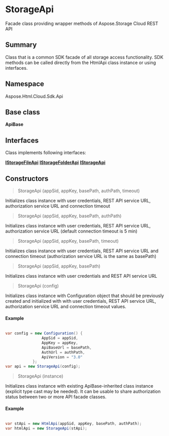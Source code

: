 # StorageApi

Facade class providing wrapper methods of Aspose.Storage Cloud REST API

## Summary

Class that is a common SDK facade of all storage access functionality. 
SDK methods can be called directly from the HtmlApi class instance or using interfaces.

## Namespace 

Aspose.Html.Cloud.Sdk.Api

## Base class

**ApiBase**


## Interfaces

Class implements following interfaces:

[**IStorageFileApi**](IStorageFileApi.md)
[**IStorageFolderApi**](IStorageFolderApi.md)
[**IStorageApi**](IStorageApi.md)

## Constructors

> StorageApi (appSid, appKey, basePath, authPath, timeout)

Initializes class instance with user credentials, REST API service URL, authorization service URL and connection timeout

> StorageApi (appSid, appKey, basePath, authPath)

Initializes class instance with user credentials, REST API service URL, authorization service URL (default connection timeout is 5 min)

> StorageApi (appSid, appKey, basePath, timeout)

Initializes class instance with user credentials, REST API service URL and connection timeout (authorization service URL is the same as basePath)

> StorageApi (appSid, appKey, basePath)

Initializes class instance with user credentials and REST API service URL

> StorageApi (config)

Initializes class instance with Configuration object that should be previously created and initialized with with user credentials, REST API service URL, authorization service URL and connection timeout values.

#### Example

```csharp

var config = new Configuration() {
                AppSid = appSid,
				AppKey = appKey,
				ApiBaseUrl = basePath,
				AuthUrl = authPath,
				ApiVersion = "3.0"
            };
var api = new StorageApi(config);

```

> StorageApi (instance)

Initializes class instance with existing ApiBase-inherited class instance (explicit type cast may be needed). It can be usable to share authorization status between two or more API facade classes.

#### Example

```csharp

var stApi = new HtmlApi(appSid, appKey, basePath, authPath);
var htmlApi = new StorageApi(stApi);

```
